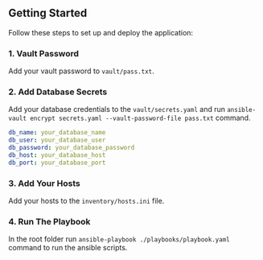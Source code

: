 
## Getting Started

Follow these steps to set up and deploy the application:

### 1. Vault Password

Add your vault password to `vault/pass.txt`.

### 2. Add Database Secrets

Add your database credentials to the `vault/secrets.yaml` and run `ansible-vault encrypt secrets.yaml --vault-password-file pass.txt` command.

```yaml
db_name: your_database_name
db_user: your_database_user
db_password: your_database_password
db_host: your_database_host
db_port: your_database_port
```

### 3. Add Your Hosts

Add your hosts to the `inventory/hosts.ini` file.

### 4. Run The Playbook

In the root folder run `ansible-playbook ./playbooks/playbook.yaml` command to run the ansible scripts.
